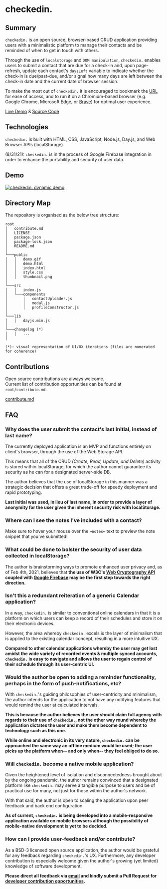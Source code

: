 # checkedin.

## Summary

`checkedin.` is an open source, browser-based CRUD application providing users with a minimalistic platform to manage their contacts and be reminded of when to get in touch with others. 

Through the use of `localstorage` and `DOM manipulation`, `checkedin.` enables users to submit a contact that are due for a check-in and, upon page-refresh, update each contact's `daysLeft` variable to indicate whether the check-in is due/past-due, and/or signal how many days are left between the check-in date and the current date of browser session. 

To make the most out of `checkedin.` it is encouraged to bookmark the [URL](https://jinyoungch0i.github.io/checkedin./public) for ease of access, and to run it on a Chromium-based browser (e.g. Google Chrome, Microsoft Edge, or [Brave](https://brave.com/)) for optimal user experience.

[Live Demo](https://jinyoungch0i.github.io/checkedin./) & [Source Code](https://github.com/jinyoungch0i/checkedin.) 

## Technologies

`checkedin.` is built with HTML, CSS, JavaScript, Node.js, Day.js, and Web Browser APIs (localStorage).

(8/31/21): `checkedin.` is in the process of Google Firebase integration in order to enhance the portability and security of user data.

## Demo

<a href="https://jinyoungch0i.github.io/checkedin./">
    <img src="public/demo.gif" alt='checkedin. dynamic demo'>
</a>

## Directory Map

The repository is organised as the below tree structure:

```
root
│   contribute.md
│   LICENSE
│   package.json    
│   package-lock.json   
│   README.md 
│
└───public
│   │   demo.gif
│   │   demo.html
│   │   index.html
│   │   style.css
│   │   thumbnail.png
│
└───src
│   │   index.js
│   └───components
│       │   contactUploader.js
│       │   modal.js
│       │   profileConstructor.js
│
└───lib
│   │   dayjs.min.js
│
└───changelog (*)
│   │   ...
│

(*): visual representation of UI/UX iterations (files are numerated for coherence)
```

## Contributions

Open source contributions are always welcome. 
<br/>
Current list of contribution opportunities can be found at `root/contribute.md`.

[contribute.md](https://github.com/jinyoungch0i/checkedin./blob/main/contribute.md)

## FAQ

### Why does the user submit the contact's last initial, instead of last name? 

The currently deployed application is an MVP and functions entirely on client's browser, through the use of the Web Storage API.

This means that all of the CRUD *(Create, Read, Update, and Delete)* activity is stored within localStorage, for which the author cannot guarantee its security as he can for a designated server-side DB. 

The author believes that the use of localStorage in this manner was a strategic decision that offers a great trade-off for speedy deployment and rapid prototyping. 

**Last initial was used, in lieu of last name, in order to provide a layer of anonymity for the user given the inherent security risk with localStorage.**

### Where can I see the notes I've included with a contact? 

Make sure to hover your mouse over the `↠notes↞` text to preview the note snippet that you've submitted!

### What could be done to bolster the security of user data collected in localStorage? 

The author is brainstorming ways to promote enhanced user privacy and, as of Feb 4th, 2021, believes that **the use of W3C's [Web Cryptography API](https://www.w3.org/TR/WebCryptoAPI/) coupled with [Google Firebase](https://firebase.google.com/) may be the first step towards the right direction.**   

### Isn't this a redundant reiteration of a generic Calendar application? 

In a way, `checkedin.` is similar to conventional online calendars in that it is a platform on which users can keep a record of their schedules and store it on their electronic devices. 

However, the area whereby `checkedin.` excels is the layer of minimalism that is applied to the existing calendar concept, resulting in a more intuitive UX. 

**Compared to other calendar applications whereby the user may get lost amidst the wide variety of recorded events & multiple synced accounts, `checkedin.` is easy to navigate and allows the user to regain control of their schedule through its user-centric UI.**

### Would the author be open to adding a reminder functionality, perhaps in the form of push-notifications, etc?

With `checkedin.`'s guiding philosophies of user-centricity and minimalism, the author intends for the application to not have any notifying features that would remind the user at calculated intervals. 

**This is because the author believes the user should claim full agency with regards to their use of `checkedin.`, not the other way round whereby the application dictates the user and make them become dependent to technology such as this one.** 

**While online and electronic in its very nature, `checkedin.` can be approached the same way an offline medium would be used; the user picks up the platform when-- and only when-- they feel obliged to do so.** 

### Will `checkedin.` become a native mobile application?

Given the heightened level of isolation and disconnectedness brought about by the ongoing pandemic, the author remains convinced that a designated platform like `checkedin.` may serve a tangible purpose to users and be of practical use for many, not just for those within the author's network. 

With that said, the author is open to scaling the application upon peer feedback and back end configuration. 

**As of current, `checkedin.` is being developed into a mobile-responsive application available on mobile browsers although the possibility of mobile-native development is yet to be decided.**

### How can I provide user-feedback and/or contribute?

As a BSD-3 licensed open source application, the author would be grateful for any feedback regarding `checkedin.`'s UX. Furthermore, any developer contribution is especially welcome given the author's growing (yet limited) knowledge of software development.

**Please direct all feedback via [email](mailto:jinyoungsjourney@gmail.com) and kindly submit a Pull Request for [developer contribution opportunities](https://github.com/jinyoungch0i/checkedin./blob/main/misc/debuglog.md).**   
